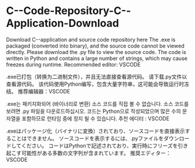 # C--Code-Repository-C--Application-Download
Download C--application and source code repository here
The .exe is packaged (converted into binary), and the source code cannot be viewed directly. Please download the .py file to view the source code. 
The code is written in Python and contains a large number of strings, which may cause freezes during runtime. 
Recommended editor: VSCODE

.exe已打包（转换为二进制文件），并且无法直接查看源代码。 请下载.py文件以查看源代码。
该代码使用Python编写，包含大量字符串，这可能会导致运行时冻结。
推荐编辑器：VSCODE

.exe는 패키지화되어 (바이너리로 변환) 소스 코드를 직접 볼 수 없습니다. 소스 코드를 보려면 .py 파일을 다운로드하십시오.
코드는 Python으로 작성되었으며 많은 수의 문자열을 포함하므로 런타임 중에 정지 될 수 있습니다.
추천 에디터 : VSCODE

.exeはパッケージ化（バイナリに変換）されており、ソースコードを直接表示することはできません。 ソースコードを表示するには、.pyファイルをダウンロードしてください。
コードはPythonで記述されており、実行時にフリーズを引き起こす可能性がある多数の文字列が含まれています。
推奨エディター：VSCODE

